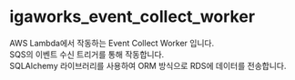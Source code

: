 # igaworks_event_collect_worker

AWS Lambda에서 작동하는 Event Collect Worker 입니다.  
SQS의 이벤트 수신 트리거를 통해 작동합니다.  
SQLAlchemy 라이브러리를 사용하여 ORM 방식으로 RDS에 데이터를 전송합니다.  
